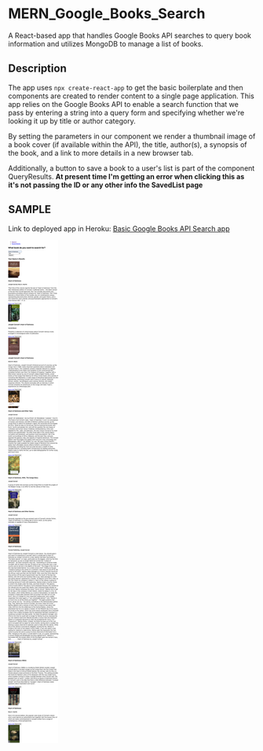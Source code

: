 # MERN_Google_Books_Search
A React-based app that handles Google Books API searches to query book information and utilizes MongoDB to manage a list of books.

## Description

The app uses `npx create-react-app` to get the basic boilerplate and then components are created to render content to a single page application. This app relies on the Google Books API to enable a search function that we pass by entering a string into a query form and specifying whether we're looking it up by title or author category. 

By setting the parameters in our component we render a thumbnail image of a book cover (if available within the API), the title, author(s), a synopsis of the book, and a link to more details in a new browser tab.

Additionally, a button to save a book to a user's list is part of the component QueryResults. **At present time I'm getting an error when clicking this as it's not passing the ID or any other info the SavedList page**

## SAMPLE
Link to deployed app in Heroku: [Basic Google Books API Search app](https://hector-gm--google-books-search.herokuapp.com/)

![Sample of Deployed App](./hector-gm--google-books-search.herokuapp.com_.png)
